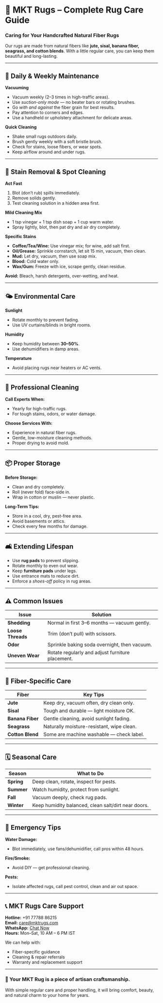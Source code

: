 # 🧼 MKT Rugs – Complete Rug Care Guide  

### Caring for Your Handcrafted Natural Fiber Rugs  

Our rugs are made from natural fibers like **jute, sisal, banana fiber, seagrass, and cotton blends**. With a little regular care, you can keep them beautiful and long-lasting.  

---

## 🧹 Daily & Weekly Maintenance  

**Vacuuming**  
- Vacuum weekly (2–3 times in high-traffic areas).  
- Use *suction-only mode* — no beater bars or rotating brushes.  
- Go *with and against* the fiber grain for best results.  
- Pay attention to corners and edges.  
- Use a handheld or upholstery attachment for delicate areas.  

**Quick Cleaning**  
- Shake small rugs outdoors daily.  
- Brush gently weekly with a soft bristle brush.  
- Check for stains, loose fibers, or wear spots.  
- Keep airflow around and under rugs.  

---

## 🧴 Stain Removal & Spot Cleaning  

**Act Fast**  
1. Blot (don’t rub) spills immediately.  
2. Remove solids gently.  
3. Test cleaning solution in a hidden area first.  

**Mild Cleaning Mix**  
- 1 tsp vinegar + 1 tsp dish soap + 1 cup warm water.  
- Spray lightly, blot, then pat dry and air dry completely.  

**Specific Stains**  
- **Coffee/Tea/Wine:** Use vinegar mix; for wine, add salt first.  
- **Oil/Grease:** Sprinkle cornstarch, let sit 15 min, vacuum, then clean.  
- **Mud:** Let dry, vacuum, then use soap mix.  
- **Blood:** Cold water only.  
- **Wax/Gum:** Freeze with ice, scrape gently, clean residue.  

**Avoid:** Bleach, harsh detergents, over-wetting, and heat.  

---

## 🌤 Environmental Care  

**Sunlight**  
- Rotate monthly to prevent fading.  
- Use UV curtains/blinds in bright rooms.  

**Humidity**  
- Keep humidity between **30–50%**.  
- Use dehumidifiers in damp areas.  

**Temperature**  
- Avoid placing rugs near heaters or AC vents.  

---

## 🧽 Professional Cleaning  

**Call Experts When:**  
- Yearly for high-traffic rugs.  
- For tough stains, odors, or water damage.  

**Choose Services With:**  
- Experience in natural fiber rugs.  
- Gentle, low-moisture cleaning methods.  
- Proper drying to avoid mold.  

---

## 📦 Proper Storage  

**Before Storage:**  
- Clean and dry completely.  
- Roll (never fold) face-side in.  
- Wrap in cotton or muslin — never plastic.  

**Long-Term Tips:**  
- Store in a cool, dry, pest-free area.  
- Avoid basements or attics.  
- Check every few months for damage.  

---

## 🛋 Extending Lifespan  

- Use **rug pads** to prevent slipping.  
- Rotate monthly to even out wear.  
- Keep **furniture pads** under legs.  
- Use entrance mats to reduce dirt.  
- Enforce a *shoes-off* policy in rug areas.  

---

## ⚠ Common Issues  

| Issue | Solution |
|-------|-----------|
| **Shedding** | Normal in first 3–6 months — vacuum gently. |
| **Loose Threads** | Trim (don’t pull) with scissors. |
| **Odor** | Sprinkle baking soda overnight, then vacuum. |
| **Uneven Wear** | Rotate regularly and adjust furniture placement. |

---

## 🌾 Fiber-Specific Care  

| Fiber | Key Tips |
|--------|-----------|
| **Jute** | Keep dry, vacuum often, dry clean only. |
| **Sisal** | Tough and durable — light moisture OK. |
| **Banana Fiber** | Gentle cleaning, avoid sunlight fading. |
| **Seagrass** | Naturally moisture-resistant, wipe clean. |
| **Cotton Blend** | Some are machine washable — check label. |

---

## 🗓 Seasonal Care  

| Season | What to Do |
|---------|-------------|
| **Spring** | Deep clean, rotate, inspect for pests. |
| **Summer** | Watch humidity, protect from sunlight. |
| **Fall** | Vacuum deeply, check rug pads. |
| **Winter** | Keep humidity balanced, clean salt/dirt near doors. |

---

## 🚨 Emergency Tips  

**Water Damage:**  
- Blot immediately, use fans/dehumidifier, call pros within 48 hours.  

**Fire/Smoke:**  
- Avoid DIY — get professional cleaning.  

**Pests:**  
- Isolate affected rugs, call pest control, clean and air out space.  

---

## 📞 MKT Rugs Care Support  

**Hotline:** +91 77788 86215  
**Email:** care@mktrugs.com  
**WhatsApp:** [Chat Now](https://wa.me/917778886215?text=Hi%20MKT%20RUGS,%20I%20need%20care%20advice%20for%20my%20rug.)  
**Hours:** Mon–Sat, 10 AM – 6 PM IST  

We can help with:  
- Fiber-specific guidance  
- Cleaning & repair referrals  
- Warranty and replacement support  

---

### 🧡 Your MKT Rug is a piece of artisan craftsmanship.  
With simple regular care and proper handling, it will bring comfort, beauty, and natural charm to your home for years.
